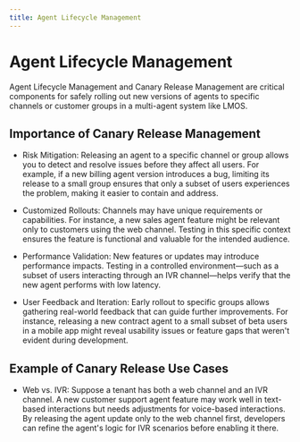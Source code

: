 ```yaml
---
title: Agent Lifecycle Management
---
```


# Agent Lifecycle Management

Agent Lifecycle Management and Canary Release Management are critical components for safely rolling out new versions of agents to specific channels or customer groups in a multi-agent system like LMOS. 

## Importance of Canary Release Management

* Risk Mitigation: Releasing an agent to a specific channel or group allows you to detect and resolve issues before they affect all users. For example, if a new billing agent version introduces a bug, limiting its release to a small group ensures that only a subset of users experiences the problem, making it easier to contain and address.

* Customized Rollouts: Channels may have unique requirements or capabilities. For instance, a new sales agent feature might be relevant only to customers using the web channel. Testing in this specific context ensures the feature is functional and valuable for the intended audience.

* Performance Validation: New features or updates may introduce performance impacts. Testing in a controlled environment—such as a subset of users interacting through an IVR channel—helps verify that the new agent performs with low latency.

* User Feedback and Iteration: Early rollout to specific groups allows gathering real-world feedback that can guide further improvements. For instance, releasing a new contract agent to a small subset of beta users in a mobile app might reveal usability issues or feature gaps that weren't evident during development.

## Example of Canary Release Use Cases

* Web vs. IVR: Suppose a tenant has both a web channel and an IVR channel. A new customer support agent feature may work well in text-based interactions but needs adjustments for voice-based interactions. By releasing the agent update only to the web channel first, developers can refine the agent's logic for IVR scenarios before enabling it there.